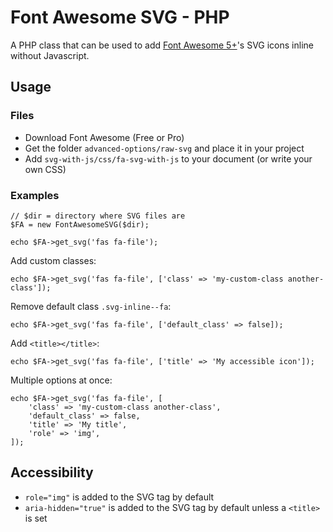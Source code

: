 # Font Awesome SVG - PHP

A PHP class that can be used to add [Font Awesome 5+](https://fontawesome.com/)'s SVG icons inline without Javascript.


## Usage

### Files

* Download Font Awesome (Free or Pro)
* Get the folder `advanced-options/raw-svg` and place it in your project
* Add `svg-with-js/css/fa-svg-with-js` to your document (or write your own CSS)

### Examples

```
// $dir = directory where SVG files are
$FA = new FontAwesomeSVG($dir);

echo $FA->get_svg('fas fa-file');
```

Add custom classes:

```
echo $FA->get_svg('fas fa-file', ['class' => 'my-custom-class another-class']);
```

Remove default class `.svg-inline--fa`:

```
echo $FA->get_svg('fas fa-file', ['default_class' => false]);
```

Add `<title></title>`:

```
echo $FA->get_svg('fas fa-file', ['title' => 'My accessible icon']);
```

Multiple options at once:

```
echo $FA->get_svg('fas fa-file', [
    'class' => 'my-custom-class another-class',
    'default_class' => false,
    'title' => 'My title',
    'role' => 'img',
]);
```




## Accessibility

* `role="img"` is added to the SVG tag by default
* `aria-hidden="true"` is added to the SVG tag by default unless a `<title>` is set
